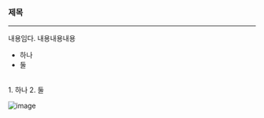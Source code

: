 ### 제목
---
내용임다.
내용내용내용 <br/>
* 하나
* 둘
<br/>
1. 하나
2. 둘

![image](https://github.com/Jungtae9Lee/markdown_test1234/assets/37169086/bd7ce775-ba49-4d4a-9afc-995be1d6292b)

